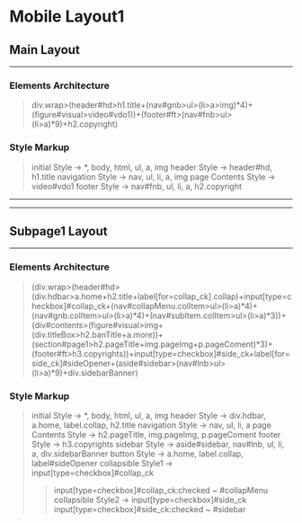 # Mobile Layout1

## Main Layout
-------------

### Elements Architecture
> div.wrap>(header#hd>h1.title+(nav#gnb>ul>(li>a>img)*4)+(figure#visual>video#vdo1))+(footer#ft>(nav#fnb>ul>(li>a)*9)+h2.copyright)

### Style Markup
> initial Style -> *, body, html, ul, a, img
> header Style -> header#hd, h1.title
> navigation Style -> nav, ul, li, a, img
> page Contents Style -> video#vdo1
> footer Style -> nav#fnb, ul, li, a, h2.copyright

--------------------------------------------------------
--------------------------------------------------------

## Subpage1 Layout
------------------

### Elements Architecture

> (div.wrap>(header#hd>(div.hdbar>a.home+h2.title+label[for=collap_ck].collap)+input[type=checkbox]#collap_ck+(nav#collapMenu.colItem>ul>(li>a)*4)+(nav#gnb.colItem>ul>(li>a)*4)+(nav#subItem.colItem>ul>(li>a)*3))+(div#contents>(figure#visual>img+(div.titleBox>h2.banTitle+a.more))+(section#page1>h2.pageTitle+img.pageImg+p.pageComent)*3)+(footer#ft>h3.copyrights))+input[type=checkbox]#side_ck+label[for=side_ck]#sideOpener+(aside#sidebar>(nav#lnb>ul>(li>a)*9)+div.sidebarBanner)

### Style Markup
> initial Style -> *, body, html, ul, a, img
> header Style -> div.hdbar, a.home, label.collap, h2.title
> navigation Style -> nav, ul, li, a
> page Contents Style -> h2.pageTitle, img.pageImg, p.pageComent
> footer Style -> h3.copyrights
> sidebar Style -> aside#sidebar, nav#lnb, ul, li, a, div.sidebarBanner
> button Style -> a.home, label.collap, label#sideOpener
> collapsible Style1 -> input[type=checkbox]#collap_ck
>> input[type=checkbox]#collap_ck:checked ~ #collapMenu
> collapsible Style2 -> input[type=checkbox]#side_ck
>> input[type=checkbox]#side_ck:checked ~ #sidebar


